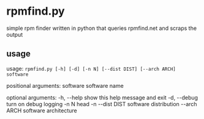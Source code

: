 # rpmfind.py

simple rpm finder written in python that queries rpmfind.net and scraps the output

## usage
usage: `rpmfind.py [-h] [-d] [-n N] [--dist DIST] [--arch ARCH] software`

positional arguments:
  software     software name

optional arguments:
  -h, --help   show this help message and exit
  -d, --debug  turn on debug logging
  -n N         head -n <N>
  --dist DIST  software distribution
  --arch ARCH  software architecture 

